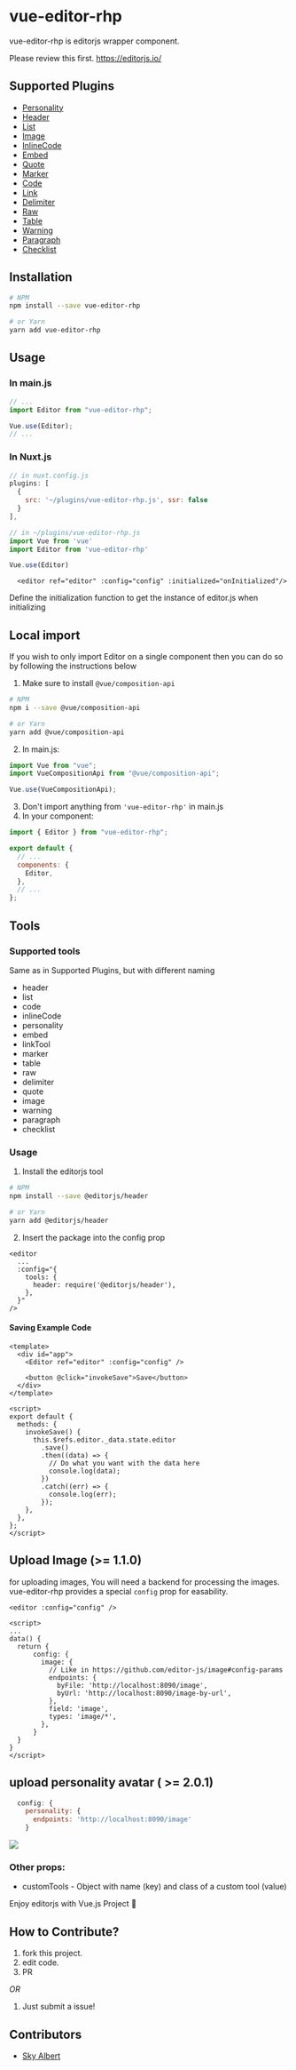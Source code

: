 # vue-editor-rhp

vue-editor-rhp is editorjs wrapper component.

Please review this first. https://editorjs.io/

## Supported Plugins

- [Personality](https://github.com/editor-js/personality)
- [Header](https://github.com/editor-js/header)
- [List](https://github.com/editor-js/list)
- [Image](https://github.com/editor-js/image)
- [InlineCode](https://github.com/editor-js/inline-code)
- [Embed](https://github.com/editor-js/embed)
- [Quote](https://github.com/editor-js/quote)
- [Marker](https://github.com/editor-js/marker)
- [Code](https://github.com/editor-js/code)
- [Link](https://github.com/editor-js/link)
- [Delimiter](https://github.com/editor-js/delimiter)
- [Raw](https://github.com/editor-js/raw)
- [Table](https://github.com/editor-js/table)
- [Warning](https://github.com/editor-js/warning)
- [Paragraph](https://github.com/editor-js/paragraph)
- [Checklist](https://github.com/editor-js/checklist)

## Installation

```bash
# NPM
npm install --save vue-editor-rhp

# or Yarn
yarn add vue-editor-rhp
```

## Usage

### In main.js

```js
// ...
import Editor from "vue-editor-rhp";

Vue.use(Editor);
// ...
```

### In Nuxt.js

```js
// in nuxt.config.js
plugins: [
  {
    src: '~/plugins/vue-editor-rhp.js', ssr: false
  }
],

// in ~/plugins/vue-editor-rhp.js
import Vue from 'vue'
import Editor from 'vue-editor-rhp'

Vue.use(Editor)
```

```Vue
  <editor ref="editor" :config="config" :initialized="onInitialized"/>
```

Define the initialization function to get the instance of editor.js when initializing

## Local import

If you wish to only import Editor on a single component then you can do so by following the instructions below

1. Make sure to install `@vue/composition-api`

```bash
# NPM
npm i --save @vue/composition-api

# or Yarn
yarn add @vue/composition-api
```

2. In main.js:

```js
import Vue from "vue";
import VueCompositionApi from "@vue/composition-api";

Vue.use(VueCompositionApi);
```

3. Don't import anything from `'vue-editor-rhp'` in main.js
4. In your component:

```js
import { Editor } from "vue-editor-rhp";

export default {
  // ...
  components: {
    Editor,
  },
  // ...
};
```

## Tools

### Supported tools

Same as in Supported Plugins, but with different naming

- header
- list
- code
- inlineCode
- personality
- embed
- linkTool
- marker
- table
- raw
- delimiter
- quote
- image
- warning
- paragraph
- checklist

### Usage

1. Install the editorjs tool

```bash
# NPM
npm install --save @editorjs/header

# or Yarn
yarn add @editorjs/header
```

2. Insert the package into the config prop

```vue
<editor
  ...
  :config="{
    tools: {
      header: require('@editorjs/header'),
    },
  }"
/>
```

#### Saving Example Code

```vue
<template>
  <div id="app">
    <Editor ref="editor" :config="config" />

    <button @click="invokeSave">Save</button>
  </div>
</template>

<script>
export default {
  methods: {
    invokeSave() {
      this.$refs.editor._data.state.editor
        .save()
        .then((data) => {
          // Do what you want with the data here
          console.log(data);
        })
        .catch((err) => {
          console.log(err);
        });
    },
  },
};
</script>
```

## Upload Image (>= 1.1.0)

for uploading images, You will need a backend for processing the images. vue-editor-rhp provides a special `config` prop for easability.

```vue
<editor :config="config" />

<script>
...
data() {
  return {
      config: {
        image: {
          // Like in https://github.com/editor-js/image#config-params
          endpoints: {
            byFile: 'http://localhost:8090/image',
            byUrl: 'http://localhost:8090/image-by-url',
          },
          field: 'image',
          types: 'image/*',
        },
      }
  }
}
</script>
```

## upload personality avatar ( >= 2.0.1)

```js
  config: {
    personality: {
      endpoints: 'http://localhost:8090/image'
    }
```

![](https://user-images.githubusercontent.com/1451365/69627876-d7ca9600-108e-11ea-85c7-1e52c4284758.png)

### Other props:

- customTools - Object with name (key) and class of a custom tool (value)

Enjoy editorjs with Vue.js Project :tada:

## How to Contribute?

1. fork this project.
2. edit code.
3. PR

_OR_

1. Just submit a issue!

## Contributors

- [Sky Albert](https://github.com/trantoan960)
